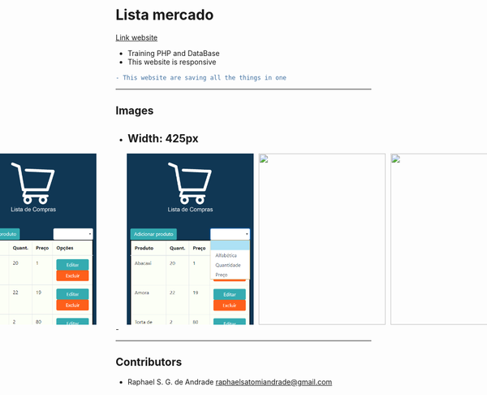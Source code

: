 # Lista mercado

[Link website](https://listamercado-teste.000webhostapp.com/)

- Training PHP and DataBase
- This website is responsive 
```diff
- This website are saving all the things in one
```
---
## Images
- <h2>Width: 425px</h2>
<div style="display: flex; justify-content: center">
 <img style="margin-right: 50px;"src="images/site_425.png" width="250" height="337">
 <img src="images/site_425_filtro.png" width="250" height="337" style="margin-left: 10px">
 <img src="assets/images/site_425_add.png" width="250" height="337" style="margin-left: 10px">
 <img src="assets/images/site_425_update.png" width="250" height="337" style="margin-left: 10px">
</div>-
 




---
## Contributors

- Raphael S. G. de Andrade <raphaelsatomiandrade@gmail.com>


